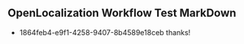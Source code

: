 ## OpenLocalization Workflow Test MarkDown
* 1864feb4-e9f1-4258-9407-8b4589e18ceb 
thanks!<!--HONumber=Mar16_HO3-->
